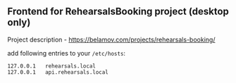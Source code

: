 ## Frontend for RehearsalsBooking project (desktop only)

Project description - https://belamov.com/projects/rehearsals-booking/

add following entries to your `/etc/hosts`:

```
127.0.0.1	rehearsals.local
127.0.0.1	api.rehearsals.local
```
